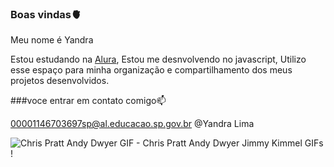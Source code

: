 ### Boas vindas🫀

Meu nome é Yandra

Estou estudando na [Alura](https://www.alura.com.br),
Estou me desnvolvendo no javascript,
Utilizo esse espaço para minha organização e compartilhamento dos meus projetos desenvolvidos.

###voce  entrar em contato comigo📫

00001146703697sp@al.educacao.sp.gov.br
@Yandra Lima


<img src="https://media1.tenor.com/m/QC7e6PuyMb4AAAAd/chris-pratt-andy-dwyer.gif" alt="Chris Pratt Andy Dwyer GIF - Chris Pratt Andy Dwyer Jimmy Kimmel GIFs"/>!

